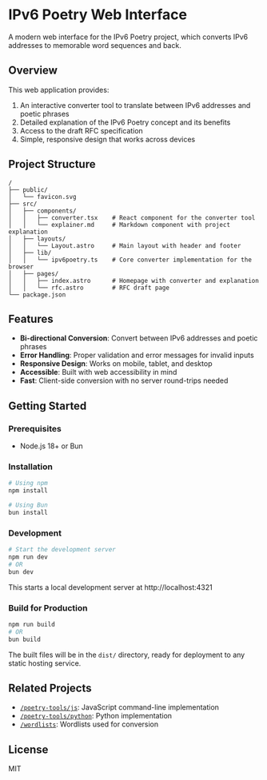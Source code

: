 # IPv6 Poetry Web Interface

A modern web interface for the IPv6 Poetry project, which converts IPv6 addresses to memorable word sequences and back.

## Overview

This web application provides:

1. An interactive converter tool to translate between IPv6 addresses and poetic phrases
2. Detailed explanation of the IPv6 Poetry concept and its benefits
3. Access to the draft RFC specification
4. Simple, responsive design that works across devices

## Project Structure

```text
/
├── public/
│   └── favicon.svg
├── src/
│   ├── components/
│   │   ├── converter.tsx    # React component for the converter tool
│   │   └── explainer.md     # Markdown component with project explanation
│   ├── layouts/
│   │   └── Layout.astro     # Main layout with header and footer
│   ├── lib/
│   │   └── ipv6poetry.ts    # Core converter implementation for the browser
│   ├── pages/
│   │   ├── index.astro      # Homepage with converter and explanation
│   │   └── rfc.astro        # RFC draft page
└── package.json
```

## Features

- **Bi-directional Conversion**: Convert between IPv6 addresses and poetic phrases
- **Error Handling**: Proper validation and error messages for invalid inputs
- **Responsive Design**: Works on mobile, tablet, and desktop
- **Accessible**: Built with web accessibility in mind
- **Fast**: Client-side conversion with no server round-trips needed

## Getting Started

### Prerequisites

- Node.js 18+ or Bun

### Installation

```bash
# Using npm
npm install

# Using Bun
bun install
```

### Development

```bash
# Start the development server
npm run dev
# OR
bun dev
```

This starts a local development server at http://localhost:4321

### Build for Production

```bash
npm run build
# OR
bun build
```

The built files will be in the `dist/` directory, ready for deployment to any static hosting service.

## Related Projects

- [`/poetry-tools/js`](../poetry-tools/js): JavaScript command-line implementation
- [`/poetry-tools/python`](../poetry-tools/python): Python implementation
- [`/wordlists`](../wordlists): Wordlists used for conversion

## License

MIT
